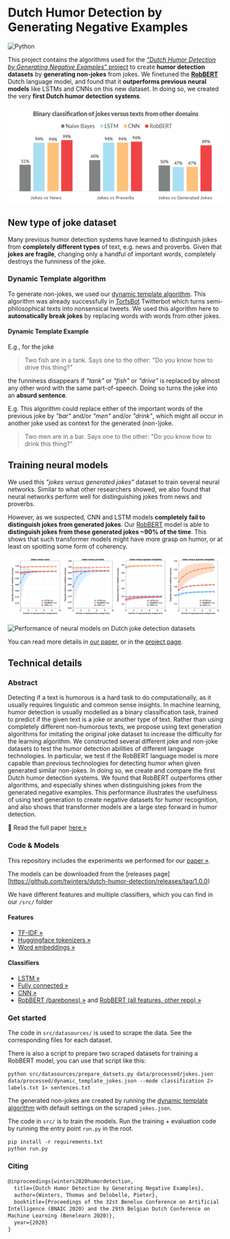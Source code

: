 # Dutch Humor Detection by Generating Negative Examples
![Python](https://img.shields.io/badge/python-v3.7-blue.svg?logo=Python&logoColor=white)

This project contains the algorithms used for the [*"Dutch Humor Detection by Generating Negative Examples"* project](https://arxiv.org/pdf/2010.13652.pdf) to create **humor detection datasets** by **generating non-jokes** from jokes.
We finetuned the **[RobBERT](/robbert)** Dutch language model, and found that it **outperforms previous neural models** like LSTMs and CNNs on this new dataset.
In doing so, we created the very **first Dutch humor detection systems**.

![Results](fig/bar.png)

## New type of joke dataset

Many previous humor detection systems have learned to distinguish jokes from **completely different types** of text, e.g. news and proverbs.
Given that **jokes are fragile**, changing only a handful of important words, completely destroys the funniness of the joke.


### Dynamic Template algorithm

To generate non-jokes, we used our [dynamic template algorithm](https://github.com/twinters/dynamic-template).
This algorithm was already successfully in [TorfsBot](https://thomaswinters.be/torfsbot) Twitterbot which turns semi-philosophical texts into nonsensical tweets.
We used this algorithm here to **automatically break jokes** by replacing words with words from other jokes.

#### Dynamic Template Example

E.g., for the joke
> Two fish are in a tank. Says one to the other: "Do you know how to drive this thing?"

the funniness disappears if *"tank"* or *"fish"* or *"drive"* is replaced by almost any other word with the same part-of-speech.
Doing so turns the joke into an **absurd sentence**.

E.g. This algorithm could replace either of the important words of the previous joke by *"bar"* and/or *"men"* and/or *"drink"*, which might all occur in another joke used as context for the generated (non-)joke.

> Two men are in a bar. Says one to the other: "Do you know how to drink this thing?"

## Training neural models

We used this *"jokes versus generated jokes"* dataset to train several neural networks.
Similar to what other researchers showed, we also found that neural networks perform well for distinguishing jokes from news and proverbs.

However, as we suspected, CNN and LSTM models **completely fail to distinguish jokes from generated jokes**.
Our [RobBERT](/robbert) model is able to **distinguish jokes from these generated jokes ~90% of the time**.
This shows that such transformer models might have more grasp on humor, or at least on spotting some form of coherency.

![Results](fig/results.png)


![Performance of neural models on Dutch joke detection datasets](https://thomaswinters.be/static/38442266f314104d52fdc3e69a6ac56d/5a190/results.png)

You can read more details in [our paper](https://arxiv.org/abs/2010.13652), or in the [project page](https://thomaswinters.be/robbert-humor).


## Technical details

### Abstract
Detecting if a text is humorous is a hard task to do computationally, as it usually requires linguistic and common sense insights. In machine learning, humor detection is usually modelled as a binary classification task, trained to predict if the given text is a joke or another type of text. Rather than using completely different non-humorous texts, we propose using text generation algorithms for imitating the original joke dataset to increase the difficulty for the learning algorithm. We constructed several different joke and non-joke datasets to test the humor detection abilities of different language technologies. In particular, we test if the RobBERT language model is more capable than previous technologies for detecting humor when given generated similar non-jokes. In doing so, we create and compare the first Dutch humor detection systems. We found that RobBERT outperforms other algorithms, and especially shines when distinguishing jokes from the generated negative examples. This performance illustrates the usefulness of using text generation to create negative datasets for humor recognition, and also shows that transformer models are a large step forward in humor detection.

📄 Read the full paper [here »](https://arxiv.org/pdf/2010.13652.pdf)

### Code & Models

This repository includes the experiments we performed for our [paper »](https://arxiv.org/pdf/2010.13652.pdf).

The models can be downloaded from the [releases page][https://github.com/twinters/dutch-humor-detection/releases/tag/1.0.0)

We have different features and multiple classifiers, which you can find in our `/src/` folder

#### Features
- [TF-IDF »](src/datasets/tfidf.py)
- [Huggingface tokenizers »](src/datasets/tokenized.py)
- [Word embeddings »](src/datasets/word_embeddings.py)

#### Classifiers
- [LSTM »](src/modules/lstm.py)
- [Fully connected »](src/modules/linear.py)
- [CNN »](src/modules/cnn.py)
- [RobBERT (barebones) »](src/modules/robbert.py) and [RobBERT (all features, other repo)  »︎]()


### Get started
The code in `src/datasources/` is used to scrape the data. See the corresponding files for each dataset.

There is also a script to prepare two scraped datasets for training a RobBERT model, you can use that script like this:

```shell script
python src/datasources/prepare_datsets.py data/processed/jokes.json data/processed/dynamic_template_jokes.json --mode classification 2> labels.txt 1> sentences.txt
```

The generated non-jokes are created by running the [dynamic template algorithm](https://github.com/twinters/dynamic-template) with default settings on the scraped `jokes.json`.

The code in `src/` is to train the models. Run the training + evaluation code by running the entry point `run.py` in the root.

```shell script
pip install -r requirements.txt
python run.py
```


### Citing
```text
@inproceedings{winters2020humordetection,
  title={Dutch Humor Detection by Generating Negative Examples},
  author={Winters, Thomas and Delobelle, Pieter},
  booktitle={Proceedings of the 32st Benelux Conference on Artificial Intelligence (BNAIC 2020) and the 29th Belgian Dutch Conference on Machine Learning (Benelearn 2020)},
  year={2020}
}
```
